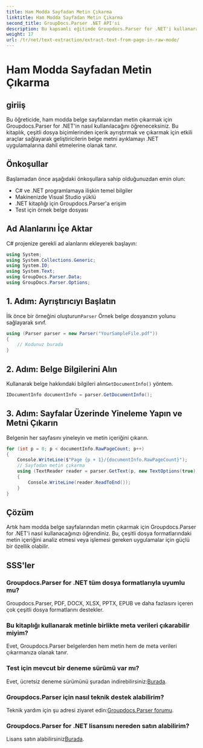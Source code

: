 ```yaml
---
title: Ham Modda Sayfadan Metin Çıkarma
linktitle: Ham Modda Sayfadan Metin Çıkarma
second_title: GroupDocs.Parser .NET API'si
description: Bu kapsamlı eğitimde Groupdocs.Parser for .NET'i kullanarak belge sayfalarından verimli metin çıkarmayı öğrenin.
weight: 17
url: /tr/net/text-extraction/extract-text-from-page-in-raw-mode/
---
```


# Ham Modda Sayfadan Metin Çıkarma

## giriiş
Bu öğreticide, ham modda belge sayfalarından metin çıkarmak için Groupdocs.Parser for .NET'in nasıl kullanılacağını öğreneceksiniz. Bu kitaplık, çeşitli dosya biçimlerinden içerik ayrıştırmak ve çıkarmak için etkili araçlar sağlayarak geliştiricilerin belge metni ayıklamayı .NET uygulamalarına dahil etmelerine olanak tanır.
## Önkoşullar
Başlamadan önce aşağıdaki önkoşullara sahip olduğunuzdan emin olun:
- C# ve .NET programlamaya ilişkin temel bilgiler
- Makinenizde Visual Studio yüklü
- .NET kitaplığı için Groupdocs.Parser'a erişim
- Test için örnek belge dosyası

## Ad Alanlarını İçe Aktar
C# projenize gerekli ad alanlarını ekleyerek başlayın:
```csharp
using System;
using System.Collections.Generic;
using System.IO;
using System.Text;
using GroupDocs.Parser.Data;
using GroupDocs.Parser.Options;
```
## 1. Adım: Ayrıştırıcıyı Başlatın
 İlk önce bir örneğini oluşturun`Parser` Örnek belge dosyanızın yolunu sağlayarak sınıf.
```csharp
using (Parser parser = new Parser("YourSampleFile.pdf"))
{
    // Kodunuz burada
}
```
## 2. Adım: Belge Bilgilerini Alın
 Kullanarak belge hakkındaki bilgileri alın`GetDocumentInfo()` yöntem.
```csharp
IDocumentInfo documentInfo = parser.GetDocumentInfo();
```
## 3. Adım: Sayfalar Üzerinde Yineleme Yapın ve Metni Çıkarın
Belgenin her sayfasını yineleyin ve metin içeriğini çıkarın.
```csharp
for (int p = 0; p < documentInfo.RawPageCount; p++)
{
    Console.WriteLine($"Page {p + 1}/{documentInfo.RawPageCount}");
    // Sayfadan metin çıkarma
    using (TextReader reader = parser.GetText(p, new TextOptions(true)))
    {
        Console.WriteLine(reader.ReadToEnd());
    }
}
```

## Çözüm
Artık ham modda belge sayfalarından metin çıkarmak için Groupdocs.Parser for .NET'i nasıl kullanacağınızı öğrendiniz. Bu, çeşitli dosya formatlarındaki metin içeriğini analiz etmesi veya işlemesi gereken uygulamalar için güçlü bir özellik olabilir.

## SSS'ler
### Groupdocs.Parser for .NET tüm dosya formatlarıyla uyumlu mu?
Groupdocs.Parser, PDF, DOCX, XLSX, PPTX, EPUB ve daha fazlasını içeren çok çeşitli dosya formatlarını destekler.
### Bu kitaplığı kullanarak metinle birlikte meta verileri çıkarabilir miyim?
Evet, Groupdocs.Parser belgelerden hem metin hem de meta verileri çıkarmanıza olanak tanır.
### Test için mevcut bir deneme sürümü var mı?
 Evet, ücretsiz deneme sürümünü şuradan indirebilirsiniz:[Burada](https://releases.groupdocs.com/).
### Groupdocs.Parser için nasıl teknik destek alabilirim?
 Teknik yardım için şu adresi ziyaret edin:[Groupdocs.Parser forumu](https://forum.groupdocs.com/c/parser/17).
### Groupdocs.Parser for .NET lisansını nereden satın alabilirim?
 Lisans satın alabilirsiniz[Burada](https://purchase.groupdocs.com/buy).